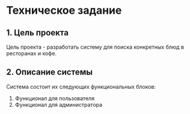 # Техническое задание

## 1. Цель проекта

Цель проекта - разработать систему для поиска конкретных блюд в ресторанах и кофе.

## 2. Описание системы

Система состоит их следующих функциональных блоков:

1. Функционал для пользователя
2. Функционал для администратора